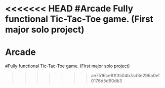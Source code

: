 <<<<<<< HEAD
#Arcade
Fully functional Tic-Tac-Toe game. (First major solo project)
=======
# Arcade

#Fully functional Tic-Tac-Toe game. (First major solo project)
>>>>>>> ae7516ce81f3504b7ad3e296a0ef0176d5d90db3
